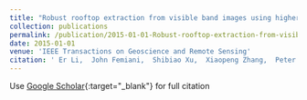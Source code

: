 ```yaml
---
title: "Robust rooftop extraction from visible band images using higher order CRF"
collection: publications
permalink: /publication/2015-01-01-Robust-rooftop-extraction-from-visible-band-images-using-higher-order-CRF
date: 2015-01-01
venue: 'IEEE Transactions on Geoscience and Remote Sensing'
citation: ' Er Li,  John Femiani,  Shibiao Xu,  Xiaopeng Zhang,  Peter Wonka, &quot;Robust rooftop extraction from visible band images using higher order CRF.&quot; IEEE Transactions on Geoscience and Remote Sensing, 2015.'
---
```

Use [Google Scholar](https://scholar.google.com/scholar?q=Robust+rooftop+extraction+from+visible+band+images+using+higher+order+CRF){:target="_blank"} for full citation